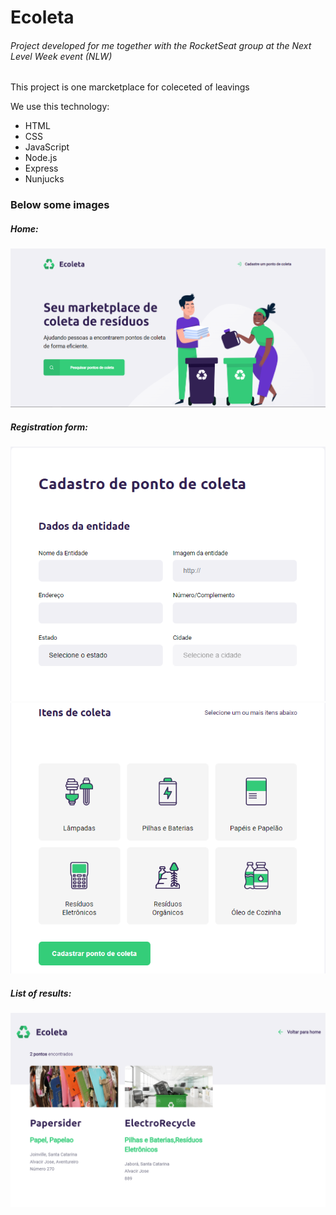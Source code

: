 # Ecoleta
###### Project developed for me together with the RocketSeat group at the Next Level Week event (NLW)

This project is one marcketplace for coleceted of leavings

We use this technology:

* HTML
* CSS
* JavaScript
* Node.js
* Express
* Nunjucks

### Below some images

##### Home:

![alt text](https://github.com/lucassouzz/Ecoleta/blob/main/readme_images/home.png?raw=true)

##### Registration form:
![alt text](https://github.com/lucassouzz/Ecoleta/blob/main/readme_images/form_1.png?raw=true)
![alt text](https://github.com/lucassouzz/Ecoleta/blob/main/readme_images/form_2.png?raw=true)

##### List of results:

![alt text](https://github.com/lucassouzz/Ecoleta/blob/main/readme_images/search-result.png?raw=true)